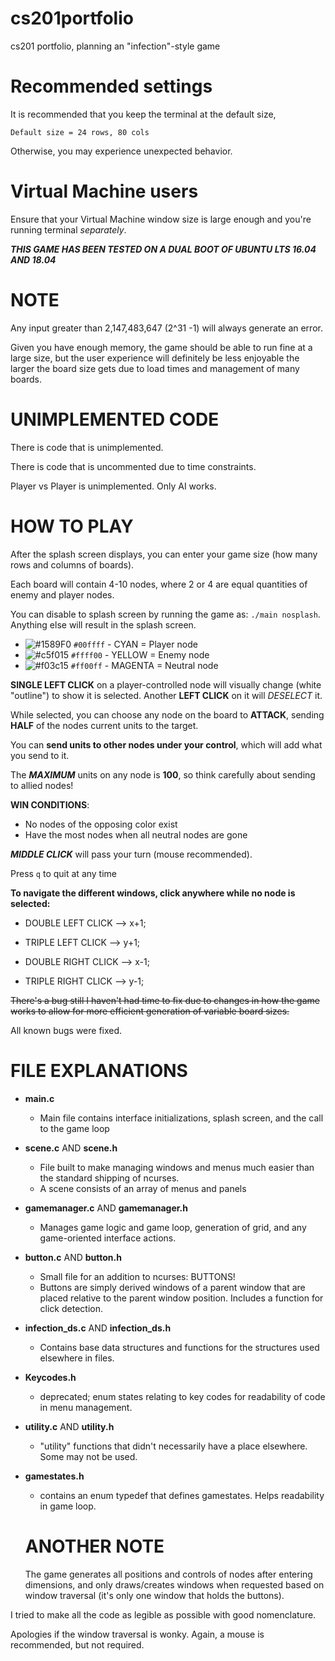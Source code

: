 # cs201portfolio
cs201 portfolio, planning an "infection"-style game

# Recommended settings

It is recommended that you keep the terminal at the default size,

    Default size = 24 rows, 80 cols

Otherwise, you may experience unexpected behavior.

# Virtual Machine users

Ensure that your Virtual Machine window size is large enough and you're running terminal _separately_. 

**_THIS GAME HAS BEEN TESTED ON A DUAL BOOT OF UBUNTU LTS 16.04 AND 18.04_** 

# NOTE
Any input greater than 2,147,483,647 (2^31 -1) will always generate an error.

Given you have enough memory, the game should be able to run fine at a large size, but the user experience will definitely be less enjoyable the larger the board size gets due to load times and management of many boards.

# UNIMPLEMENTED CODE

There is code that is unimplemented.

There is code that is uncommented due to time constraints.

Player vs Player is unimplemented. Only AI works.


# HOW TO PLAY

After the splash screen displays, you can enter your game size (how many rows and columns of boards).

Each board will contain 4-10 nodes, where 2 or 4 are equal quantities of enemy and player nodes.

You can disable to splash screen by running the game as: `./main nosplash`. Anything else will result in the splash screen.


- ![#1589F0](https://placehold.it/15/00ffff/000000?text=+) `#00ffff` - CYAN = Player node
- ![#c5f015](https://placehold.it/15/ffff00/000000?text=+) `#ffff00` - YELLOW = Enemy node
- ![#f03c15](https://placehold.it/15/ff00ff/000000?text=+) `#ff00ff` - MAGENTA = Neutral node

**SINGLE LEFT CLICK** on a player-controlled node will visually change (white "outline") to show it is selected. Another **LEFT CLICK** on it will _DESELECT_ it. 

While selected, you can choose any node on the board to **ATTACK**, sending **HALF** of the nodes current units to the target. 

You can **send units to other nodes under your control**, which will add what you send to it.

The **_MAXIMUM_** units on any node is **100**, so think carefully about sending to allied nodes!


**WIN CONDITIONS**:

* No nodes of the opposing color exist
* Have the most nodes when all neutral nodes are gone


**_MIDDLE CLICK_** will pass your turn (mouse recommended).

Press `q` to quit at any time

**To navigate the different windows, click anywhere while no node is selected:**

* DOUBLE LEFT CLICK --> x+1;

* TRIPLE LEFT CLICK --> y+1;

* DOUBLE RIGHT CLICK --> x-1;

* TRIPLE RIGHT CLICK --> y-1;

~~There's a bug still I haven't had time to fix due to changes in how the game works 
to allow for more efficient generation of variable board sizes.~~

All known bugs were fixed.

# FILE EXPLANATIONS

* **main.c**
	* Main file contains interface initializations, splash screen, and the call to the game loop

* **scene.c** AND **scene.h**
	* File built to make managing windows and menus much easier than the standard shipping of ncurses.
	- A scene consists of an array of menus and panels

* **gamemanager.c** AND **gamemanager.h**
  * Manages game logic and game loop, generation of grid, and any game-oriented interface actions.
* **button.c** AND **button.h**
  * Small file for an addition to ncurses: BUTTONS!
  * Buttons are simply derived windows of a parent window that are placed relative to the parent window position. Includes a function for click detection.
* **infection_ds.c** AND **infection_ds.h**
  * Contains base data structures and functions for the structures used elsewhere in files.
* **Keycodes.h**
  * deprecated; enum states relating to key codes for readability of code in menu management.
* **utility.c** AND **utility.h**
  * "utility" functions that didn't necessarily have a place elsewhere. Some may  not be used.
* **gamestates.h** 
  * contains an enum typedef that defines gamestates. Helps readability in game loop.
  
  
  # ANOTHER NOTE
  
  The game generates all positions and controls of nodes after entering dimensions, and only draws/creates windows when requested based on window traversal (it's only one window that holds the buttons).

I tried to make all the code as legible as possible with good nomenclature.

Apologies if the window traversal is wonky. Again, a mouse is recommended, but not required.